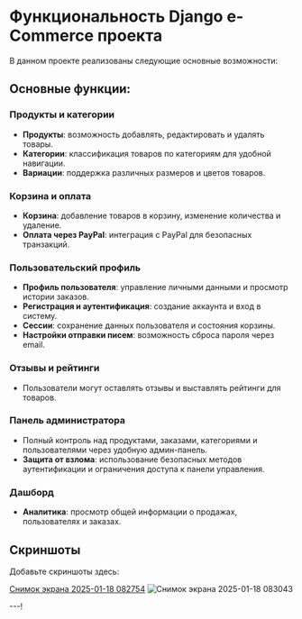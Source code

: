 # Функциональность Django e-Commerce проекта

В данном проекте реализованы следующие основные возможности:

## Основные функции:

### Продукты и категории
- **Продукты**: возможность добавлять, редактировать и удалять товары.
- **Категории**: классификация товаров по категориям для удобной навигации.
- **Вариации**: поддержка различных размеров и цветов товаров.

### Корзина и оплата
- **Корзина**: добавление товаров в корзину, изменение количества и удаление.
- **Оплата через PayPal**: интеграция с PayPal для безопасных транзакций.

### Пользовательский профиль
- **Профиль пользователя**: управление личными данными и просмотр истории заказов.
- **Регистрация и аутентификация**: создание аккаунта и вход в систему.
- **Сессии**: сохранение данных пользователя и состояния корзины.
- **Настройки отправки писем**: возможность сброса пароля через email.

### Отзывы и рейтинги
- Пользователи могут оставлять отзывы и выставлять рейтинги для товаров.

### Панель администратора
- Полный контроль над продуктами, заказами, категориями и пользователями через удобную админ-панель.
- **Защита от взлома**: использование безопасных методов аутентификации и ограничения доступа к панели управления.

### Дашборд
- **Аналитика**: просмотр общей информации о продажах, пользователях и заказах.

## Скриншоты

Добавьте скриншоты здесь:

[Снимок экрана 2025-01-18 082754](https://github.com/user-attachments/assets/e4807d4b-4bd6-43a8-90fa-89629066b6ef)
![Снимок экрана 2025-01-18 083043](https://github.com/user-attachments/assets/cd0f1ae8-1e51-4f6e-b60e-4d25f57f3674)


---!
